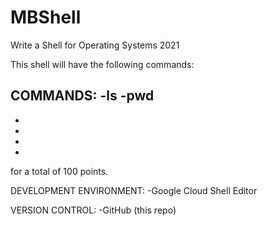 # MBShell
Write a Shell for Operating Systems 2021

This shell will have the following commands:

COMMANDS:
-ls
-pwd
-
-
-
-
-

for a total of 100 points.

DEVELOPMENT ENVIRONMENT:
-Google Cloud Shell Editor

VERSION CONTROL:
-GitHub (this repo)
